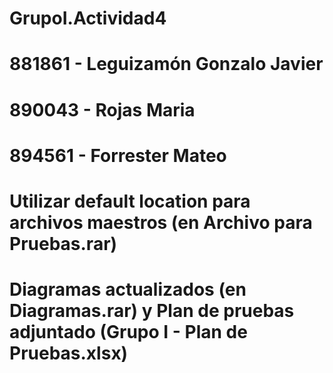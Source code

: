 # GrupoI.Actividad4
# 881861 - Leguizamón Gonzalo Javier
# 890043 - Rojas Maria
# 894561 - Forrester Mateo
# Utilizar default location para archivos maestros (en Archivo para Pruebas.rar)
# Diagramas actualizados (en Diagramas.rar) y Plan de pruebas adjuntado (Grupo I - Plan de Pruebas.xlsx)
